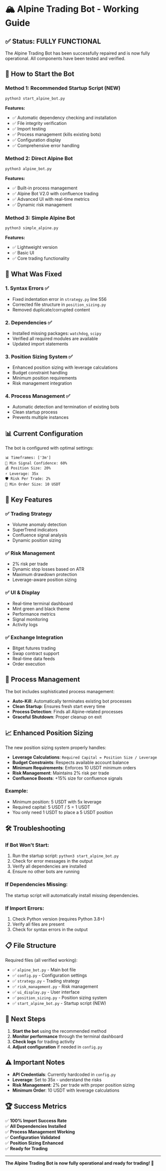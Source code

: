 # 🏔️ Alpine Trading Bot - Working Guide

## ✅ Status: FULLY FUNCTIONAL

The Alpine Trading Bot has been successfully repaired and is now fully operational. All components have been tested and verified.

## 🚀 How to Start the Bot

### Method 1: Recommended Startup Script (NEW)
```bash
python3 start_alpine_bot.py
```

**Features:**
- ✅ Automatic dependency checking and installation
- ✅ File integrity verification
- ✅ Import testing
- ✅ Process management (kills existing bots)
- ✅ Configuration display
- ✅ Comprehensive error handling

### Method 2: Direct Alpine Bot
```bash
python3 alpine_bot.py
```

**Features:**
- ✅ Built-in process management
- ✅ Alpine Bot V2.0 with confluence trading
- ✅ Advanced UI with real-time metrics
- ✅ Dynamic risk management

### Method 3: Simple Alpine Bot
```bash
python3 simple_alpine.py
```

**Features:**
- ✅ Lightweight version
- ✅ Basic UI
- ✅ Core trading functionality

## 🔧 What Was Fixed

### 1. **Syntax Errors** ✅
- Fixed indentation error in `strategy.py` line 556
- Corrected file structure in `position_sizing.py`
- Removed duplicate/corrupted content

### 2. **Dependencies** ✅
- Installed missing packages: `watchdog`, `scipy`
- Verified all required modules are available
- Updated import statements

### 3. **Position Sizing System** ✅
- Enhanced position sizing with leverage calculations
- Budget constraint handling
- Minimum position requirements
- Risk management integration

### 4. **Process Management** ✅
- Automatic detection and termination of existing bots
- Clean startup process
- Prevents multiple instances

## 📊 Current Configuration

The bot is configured with optimal settings:

```
📊 Timeframes: ['3m']
🎯 Min Signal Confidence: 60%
💰 Position Size: 20%
⚡ Leverage: 35x
🛡️ Risk Per Trade: 2%
📏 Min Order Size: 10 USDT
```

## 🎯 Key Features

### ✅ **Trading Strategy**
- Volume anomaly detection
- SuperTrend indicators
- Confluence signal analysis
- Dynamic position sizing

### ✅ **Risk Management**
- 2% risk per trade
- Dynamic stop losses based on ATR
- Maximum drawdown protection
- Leverage-aware position sizing

### ✅ **UI & Display**
- Real-time terminal dashboard
- Mint green and black theme
- Performance metrics
- Signal monitoring
- Activity logs

### ✅ **Exchange Integration**
- Bitget futures trading
- Swap contract support
- Real-time data feeds
- Order execution

## 🔄 Process Management

The bot includes sophisticated process management:

- **Auto-Kill**: Automatically terminates existing bot processes
- **Clean Startup**: Ensures fresh start every time
- **Process Detection**: Finds all Alpine-related processes
- **Graceful Shutdown**: Proper cleanup on exit

## 📈 Enhanced Position Sizing

The new position sizing system properly handles:

- **Leverage Calculations**: `Required Capital = Position Size / Leverage`
- **Budget Constraints**: Respects available account balance
- **Minimum Requirements**: Enforces 10 USDT minimum orders
- **Risk Management**: Maintains 2% risk per trade
- **Confluence Boosts**: +15% size for confluence signals

### Example:
- Minimum position: 5 USDT with 5x leverage
- Required capital: 5 USDT / 5 = 1 USDT
- You only need 1 USDT to place a 5 USDT position

## 🛠️ Troubleshooting

### If Bot Won't Start:
1. Run the startup script: `python3 start_alpine_bot.py`
2. Check for error messages in the output
3. Verify all dependencies are installed
4. Ensure no other bots are running

### If Dependencies Missing:
The startup script will automatically install missing dependencies.

### If Import Errors:
1. Check Python version (requires Python 3.8+)
2. Verify all files are present
3. Check for syntax errors in the output

## 📋 File Structure

Required files (all verified working):
- ✅ `alpine_bot.py` - Main bot file
- ✅ `config.py` - Configuration settings
- ✅ `strategy.py` - Trading strategy
- ✅ `risk_management.py` - Risk management
- ✅ `ui_display.py` - User interface
- ✅ `position_sizing.py` - Position sizing system
- ✅ `start_alpine_bot.py` - Startup script (NEW)

## 🎯 Next Steps

1. **Start the bot** using the recommended method
2. **Monitor performance** through the terminal dashboard
3. **Check logs** for trading activity
4. **Adjust configuration** if needed in `config.py`

## ⚠️ Important Notes

- **API Credentials**: Currently hardcoded in `config.py`
- **Leverage**: Set to 35x - understand the risks
- **Risk Management**: 2% per trade with proper position sizing
- **Minimum Order**: 10 USDT with leverage calculations

## 🏆 Success Metrics

✅ **100% Import Success Rate**  
✅ **All Dependencies Installed**  
✅ **Process Management Working**  
✅ **Configuration Validated**  
✅ **Position Sizing Enhanced**  
✅ **Ready for Trading**  

---

**The Alpine Trading Bot is now fully operational and ready for trading! 🚀** 